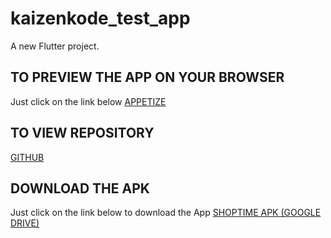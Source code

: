 # kaizenkode_test_app

A new Flutter project.

## TO PREVIEW THE APP ON YOUR BROWSER
Just click on the link below
[APPETIZE]([https://appetize.io/app/b_hphabh4gtxuwcuvuucbkz7r65q](https://appetize.io/app/b_aoffto7unev3dnegewuuwam4k4))

## TO VIEW REPOSITORY
[GITHUB](https://github.com/andymaking/kaizenkode_test_app)

## DOWNLOAD THE APK
Just click on the link below to download the App
[SHOPTIME APK (GOOGLE DRIVE)]([https://drive.google.com/file/d/1Fb0CmkYf0_-2JQKm8GrE0avJFVdoAXcG/view?usp=sharing](https://drive.google.com/drive/folders/1mu_Cb8OLcu-cgqInLgugLM_N9_dnoo6f?usp=sharing))
